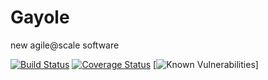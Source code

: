 [travis-image]: https://travis-ci.org/fierfeu/Gayole.svg?branch=master
[travis-url]: https://travis-ci.org/fierfeu/Gayole

[coveralls-image]: https://coveralls.io/repos/fierfeu/Gayole.svg?branch=master&service=github
[coveralls-url]: https://coveralls.io/github/fierfeu/Gayole?branch=master
# Gayole
new agile@scale software


[![Build Status][travis-image]][travis-url] [![Coverage Status][coveralls-image]][coveralls-url]
[![Known Vulnerabilities](https://snyk.io/test/github/nickmerwin/node-coveralls/badge.svg)]
